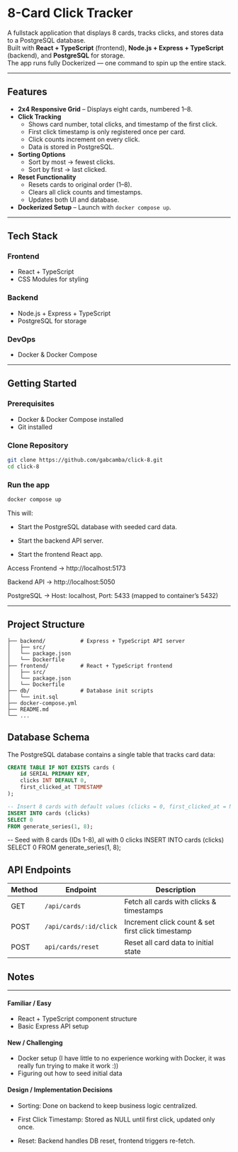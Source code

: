# 8-Card Click Tracker

A fullstack application that displays 8 cards, tracks clicks, and stores data to a PostgreSQL database.  
Built with **React + TypeScript** (frontend), **Node.js + Express + TypeScript** (backend), and **PostgreSQL** for storage.  
The app runs fully Dockerized — one command to spin up the entire stack.

---

## Features

- **2x4 Responsive Grid** – Displays eight cards, numbered 1–8.
- **Click Tracking**
  - Shows card number, total clicks, and timestamp of the first click.
  - First click timestamp is only registered once per card.
  - Click counts increment on every click.
  - Data is stored in PostgreSQL.
- **Sorting Options**
  - Sort by most → fewest clicks.
  - Sort by first → last clicked.
- **Reset Functionality**
  - Resets cards to original order (1–8).
  - Clears all click counts and timestamps.
  - Updates both UI and database.
- **Dockerized Setup** – Launch with `docker compose up`.

---

## Tech Stack

### Frontend

- React + TypeScript
- CSS Modules for styling

### Backend

- Node.js + Express + TypeScript
- PostgreSQL for storage

### DevOps

- Docker & Docker Compose

---

## Getting Started

### Prerequisites

- Docker & Docker Compose installed
- Git installed

### Clone Repository

```bash
git clone https://github.com/gabcamba/click-8.git
cd click-8
```

### Run the app

```bash
docker compose up
```

This will:

- Start the PostgreSQL database with seeded card data.

- Start the backend API server.

- Start the frontend React app.

Access
Frontend → http://localhost:5173

Backend API → http://localhost:5050

PostgreSQL → Host: localhost, Port: 5433 (mapped to container’s 5432)

---

## Project Structure

```
├── backend/           # Express + TypeScript API server
│   ├── src/
│   └── package.json
│   └── Dockerfile
├── frontend/          # React + TypeScript frontend
│   ├── src/
│   └── package.json
│   └── Dockerfile
├── db/                # Database init scripts
│   └── init.sql
├── docker-compose.yml
├── README.md
└── ...
```

## Database Schema

The PostgreSQL database contains a single table that tracks card data:

```sql
CREATE TABLE IF NOT EXISTS cards (
    id SERIAL PRIMARY KEY,
    clicks INT DEFAULT 0,
    first_clicked_at TIMESTAMP
);

-- Insert 8 cards with default values (clicks = 0, first_clicked_at = NULL)
INSERT INTO cards (clicks)
SELECT 0
FROM generate_series(1, 8);
```

-- Seed with 8 cards (IDs 1-8), all with 0 clicks
INSERT INTO cards (clicks)
SELECT 0
FROM generate_series(1, 8);

## API Endpoints

| Method | Endpoint               | Description                                       |
| ------ | ---------------------- | ------------------------------------------------- |
| GET    | `/api/cards`           | Fetch all cards with clicks & timestamps          |
| POST   | `/api/cards/:id/click` | Increment click count & set first click timestamp |
| POST   | `api/cards/reset`      | Reset all card data to initial state              |

## Notes

---

#### Familiar / Easy

- React + TypeScript component structure
- Basic Express API setup

#### New / Challenging

- Docker setup (I have little to no experience working with Docker, it was really fun trying to make it work :))
- Figuring out how to seed initial data

#### Design / Implementation Decisions

- Sorting: Done on backend to keep business logic centralized.

- First Click Timestamp: Stored as NULL until first click, updated only once.

- Reset: Backend handles DB reset, frontend triggers re-fetch.
